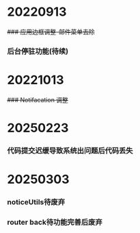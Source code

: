 # 20220913
~~### 应用边框调整-邮件菜单去除~~
### 后台停驻功能(待续)

# 20221013
<del>### Notifacation 调整</del>

# 20250223
### 代码提交迟缓导致系统出问题后代码丢失

# 20250303
### noticeUtils待废弃
### router back待功能完善后废弃